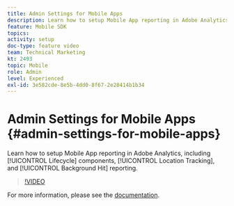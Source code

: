 ```yaml
---
title: Admin Settings for Mobile Apps
description: Learn how to setup Mobile App reporting in Adobe Analytics, including Lifecycle components, Location Tracking, and Background Hit reporting.
feature: Mobile SDK
topics: 
activity: setup
doc-type: feature video
team: Technical Marketing
kt: 2493
topic: Mobile
role: Admin
level: Experienced
exl-id: 3e582cde-8e5b-4dd0-8f67-2e28414b1b34
---
```

# Admin Settings for Mobile Apps {#admin-settings-for-mobile-apps}

Learn how to setup Mobile App reporting in Adobe Analytics, including [!UICONTROL Lifecycle] components, [!UICONTROL Location Tracking], and [!UICONTROL Background Hit] reporting.

>[!VIDEO](https://video.tv.adobe.com/v/25961/?quality=12)

For more information, please see the [documentation](https://experienceleague.adobe.com/docs/mobile-services/using/get-started-ug/gs.html?lang=en).
